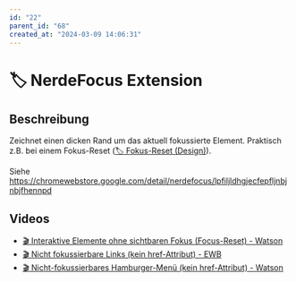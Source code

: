 ```yaml
---
id: "22"
parent_id: "68"
created_at: "2024-03-09 14:06:31"
---
```


# 🏷️ NerdeFocus Extension

## Beschreibung

Zeichnet einen dicken Rand um das aktuell fokussierte Element. Praktisch z.B. bei einem Fokus-Reset ([🏷️ Fokus-Reset (Design)](/de/tags/techniken/tastatur-fokus/fokus-reset-design)).

Siehe <https://chromewebstore.google.com/detail/nerdefocus/lpfiljldhgjecfepfljnbjnbjfhennpd>

## Videos

- [🎬 Interaktive Elemente ohne sichtbaren Fokus (Focus-Reset) - Watson](/videos/interaktive-elemente-ohne-sichtbaren-fokus-focus-reset-watson)
- [🎬 Nicht fokussierbare Links (kein href-Attribut) - EWB](/videos/nicht-fokussierbare-links-kein-href-attribut-ewb)
- [🎬 Nicht-fokussierbares Hamburger-Menü (kein href-Attribut) - Watson](/videos/nicht-fokussierbares-hamburger-menue-kein-href-attribut-watson)